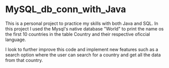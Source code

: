 # MySQL_db_conn_with_Java

This is a personal project to practice my skills with both Java and SQL. In this project I used the Mysql's native database "World" to print the name os the first 10 countries in the table Country and their respective oficcial language.

I look to further improve this code and implement new features such as a search option where the user can search for a country and get all the data from that country. 
